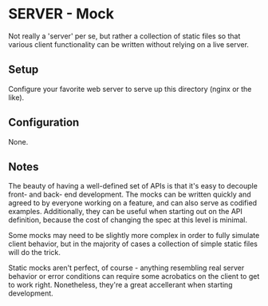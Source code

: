 SERVER - Mock
=============

Not really a 'server' per se, but rather a collection of static files so that various client functionality can be written without relying on a live server.

## Setup

Configure your favorite web server to serve up this directory (nginx or the like).

## Configuration
None.

## Notes
The beauty of having a well-defined set of APIs is that it's easy to decouple front- and back- end development.  The mocks can be written quickly and agreed to by everyone working on a feature, and can also serve as codified examples.  Additionally, they can be useful when starting out on the API definition, because the cost of changing the spec at this level is minimal.

Some mocks may need to be slightly more complex in order to fully simulate client behavior, but in the majority of cases a collection of simple static files will do the trick.

Static mocks aren't perfect, of course - anything resembling real server behavior or error conditions can require some acrobatics on the client to get to work right.  Nonetheless, they're a great accellerant when starting development.

